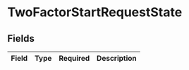 # TwoFactorStartRequestState


## Fields

| Field       | Type        | Required    | Description |
| ----------- | ----------- | ----------- | ----------- |